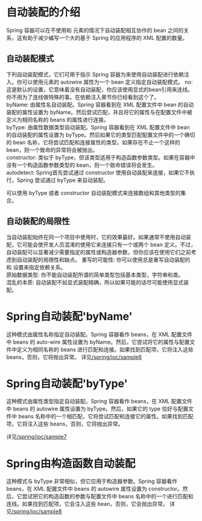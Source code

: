 # 自动装配的介绍
Spring 容器可以在不使用<constructor-arg>和<property> 元素的情况下自动装配相互协作的 bean 之间的关系，这有助于减少编写一个大的基于 Spring 的应用程序的 XML 配置的数量。
## 自动装配模式
下列自动装配模式，它们可用于指示 Spring 容器为来使用自动装配进行依赖注入。你可以使用<bean>元素的 autowire 属性为一个 bean 定义指定自动装配模式。
no:	这是默认的设置，它意味着没有自动装配，你应该使用显式的bean引用来连线。你不用为了连线做特殊的事。在依赖注入章节你已经看到这个了。<br>
byName:	由属性名自动装配。Spring 容器看到在 XML 配置文件中 bean 的自动装配的属性设置为 byName。然后尝试匹配，并且将它的属性与在配置文件中被定义为相同名称的 beans 的属性进行连接。<br>
byType:	由属性数据类型自动装配。Spring 容器看到在 XML 配置文件中 bean 的自动装配的属性设置为 byType。然后如果它的类型匹配配置文件中的一个确切的 bean 名称，它将尝试匹配和连接属性的类型。如果存在不止一个这样的 bean，则一个致命的异常将会被抛出。<br>
constructor:	类似于 byType，但该类型适用于构造函数参数类型。如果在容器中没有一个构造函数参数类型的 bean，则一个致命错误将会发生。<br>
autodetect:	Spring首先尝试通过 constructor 使用自动装配来连接，如果它不执行，Spring 尝试通过 byType 来自动装配。<br>

可以使用 byType 或者 constructor 自动装配模式来连接数组和其他类型的集合。

## 自动装配的局限性
当自动装配始终在同一个项目中使用时，它的效果最好。如果通常不使用自动装配，它可能会使开发人员混淆的使用它来连接只有一个或两个 bean 定义。不过，自动装配可以显著减少需要指定的属性或构造器参数，但你应该在使用它们之前考虑到自动装配的局限性和缺点。 
重写的可能性:	你可以使用总是重写自动装配的 <constructor-arg>和 <property> 设置来指定依赖关系。<br>
原始数据类型:	你不能自动装配所谓的简单类型包括基本类型，字符串和类。<br>
混乱的本质:	自动装配不如显式装配精确，所以如果可能的话尽可能使用显式装配。<br>

# Spring自动装配'byName'
这种模式由属性名称指定自动装配。Spring 容器看作 beans，在 XML 配置文件中 beans 的 auto-wire 属性设置为 byName。然后，它尝试将它的属性与配置文件中定义为相同名称的 beans 进行匹配和连接。如果找到匹配项，它将注入这些 beans，否则，它将抛出异常。
详见[/spring/ioc/sample6](https://github.com/dnhua/spring/tree/master/src/spring/ioc/sample6)

# Spring自动装配'byType'
这种模式由属性类型指定自动装配。Spring 容器看作 beans，在 XML 配置文件中 beans 的 autowire 属性设置为 byType。然后，如果它的 type 恰好与配置文件中 beans 名称中的一个相匹配，它将尝试匹配和连接它的属性。如果找到匹配项，它将注入这些 beans，否则，它将抛出异常。

详见[/spring/ioc/sample7](https://github.com/dnhua/spring/tree/master/src/spring/ioc/sample7)

# Spring由构造函数自动装配
这种模式与 byType 非常相似，但它应用于构造器参数。Spring 容器看作 beans，在 XML 配置文件中 beans 的 autowire 属性设置为 constructor。然后，它尝试把它的构造函数的参数与配置文件中 beans 名称中的一个进行匹配和连线。如果找到匹配项，它会注入这些 bean，否则，它会抛出异常。
详见[/spring/ioc/sample8](https://github.com/dnhua/spring/tree/master/src/spring/ioc/sample8)
